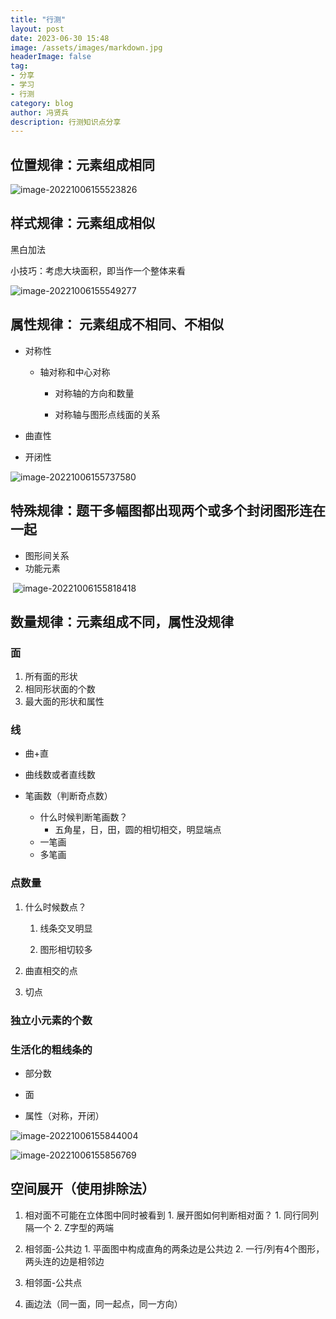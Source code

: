 ```yaml
---
title: "行测"
layout: post
date: 2023-06-30 15:48
image: /assets/images/markdown.jpg
headerImage: false
tag:
- 分享
- 学习
- 行测
category: blog
author: 冯贤兵
description: 行测知识点分享
---
```


## 位置规律：元素组成相同


![image-20221006155523826](https://q3erf.github.io/assets/判断推理.assets/image-20221006155523826.png)

## 样式规律：元素组成相似

 黑白加法

小技巧：考虑大块面积，即当作一个整体来看

![image-20221006155549277](https://q3erf.github.io/assets/判断推理.assets/image-20221006155549277.png)



## 属性规律： 元素组成不相同、不相似

- 对称性

   - 轴对称和中心对称
   
   
      - 对称轴的方向和数量
   
      - 对称轴与图形点线面的关系
   


- 曲直性

- 开闭性

 ![image-20221006155737580](https://q3erf.github.io/assets/判断推理.assets/image-20221006155737580.png)


##  特殊规律：题干多幅图都出现两个或多个封闭图形连在一起

- 图形间关系
- 功能元素

​	![image-20221006155818418](https://q3erf.github.io/assets/判断推理.assets/image-20221006155818418.png)



## 数量规律：元素组成不同，属性没规律

### 面

1. 所有面的形状
2. 相同形状面的个数
3. 最大面的形状和属性


### 线

- 曲+直

- 曲线数或者直线数

- 笔画数（判断奇点数）
  - 什么时候判断笔画数？
    - 五角星，日，田，圆的相切相交，明显端点
  - 一笔画
  - 多笔画


### 点数量

1. 什么时候数点？

   1. 线条交叉明显

   2. 图形相切较多

2. 曲直相交的点
3. 切点

### 独立小元素的个数      

### 生活化的粗线条的

- 部分数

- 面

- 属性（对称，开闭）

![image-20221006155844004](https://q3erf.github.io/assets/判断推理.assets/image-20221006155844004-16881131255591.png)

![image-20221006155856769](https://q3erf.github.io/assets/判断推理.assets/image-20221006155856769.png)



##  空间展开（使用排除法）

   1. 相对面不可能在立体图中同时被看到
            1. 展开图如何判断相对面？
                     1. 同行同列隔一个
                     2. Z字型的两端

   2. 相邻面-公共边
            1. 平面图中构成直角的两条边是公共边
            2. 一行/列有4个图形，两头连的边是相邻边

   3. 相邻面-公共点
   4. 画边法（同一面，同一起点，同一方向）

